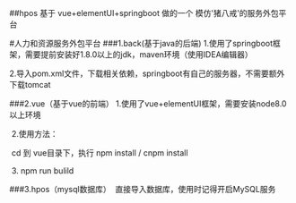 ##hpos
基于 vue+elementUI+springboot 做的一个 模仿'猪八戒'的服务外包平台

#人力和资源服务外包平台
###1.back(基于java的后端)
​ 1.使用了springboot框架，需要提前安装好1.8.0以上的jdk，maven环境（使用IDEA编辑器）

​ 2.导入pom.xml文件，下载相关依赖，springboot有自己的服务器，不需要额外下载tomcat

###2.vue（基于vue的前端）
​ 1.使用了vue+elementUI框架，需要安装node8.0以上环境

​ 2.使用方法：

​ cd 到 vue目录下，执行 npm install / cnpm install

​ 3. npm run bulild

###3.hpos（mysql数据库）
​ 直接导入数据库，使用时记得开启MySQL服务
